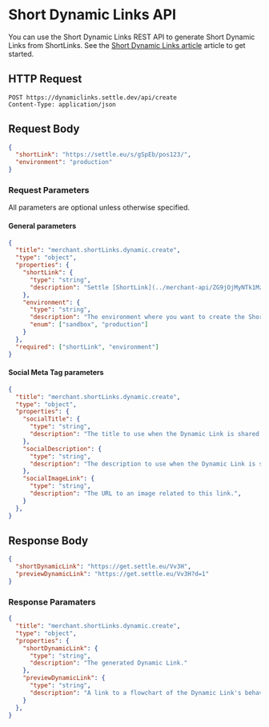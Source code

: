 # Short Dynamic Links API

You can use the Short Dynamic Links REST API to generate Short Dynamic Links from ShortLinks. See the [Short Dynamic Links article](../merchant-api/ZG9jOjMyNTk1MzQx-short-links#short-dynamic-links) article to get started.

## HTTP Request

```http
POST https://dynamiclinks.settle.dev/api/create
Content-Type: application/json
```

## Request Body

```json title="Specify the Dynamic Link parameters as a JSON object"
{
  "shortLink": "https://settle.eu/s/gSpEb/pos123/",
  "environment": "production"
}
```

### Request Parameters

All parameters are optional unless otherwise specified.

#### General parameters

```json json_schema
{
  "title": "merchant.shortLinks.dynamic.create",
  "type": "object",
  "properties": {
    "shortLink": {
      "type": "string",
      "description": "Settle [ShortLink](../merchant-api/ZG9jOjMyNTk1MzQx-short-links)."
    },
    "environment": {
      "type": "string",
      "description": "The environment where you want to create the Short Dynamic Link.",
      "enum": ["sandbox", "production"]
    }
  },
  "required": ["shortLink", "environment"]
}
```

#### Social Meta Tag parameters

```json json_schema
{
  "title": "merchant.shortLinks.dynamic.create",
  "type": "object",
  "properties": {
    "socialTitle": {
      "type": "string",
      "description": "The title to use when the Dynamic Link is shared in a social post."
    },
    "socialDescription": {
      "type": "string",
      "description": "The description to use when the Dynamic Link is shared in a social post.",
    },
    "socialImageLink": {
      "type": "string",
      "description": "The URL to an image related to this link.",
    }
  },
}
```

## Response Body

```json title="The response to a request is a JSON object"
{
  "shortDynamicLink": "https://get.settle.eu/Vv3H",
  "previewDynamicLink": "https://get.settle.eu/Vv3H?d=1"
}
```

### Response Paramaters

```json json_schema
{
  "title": "merchant.shortLinks.dynamic.create",
  "type": "object",
  "properties": {
    "shortDynamicLink": {
      "type": "string",
      "description": "The generated Dynamic Link."
    },
    "previewDynamicLink": {
      "type": "string",
      "description": "A link to a flowchart of the Dynamic Link's behavior.",
    }
  },
}
```
